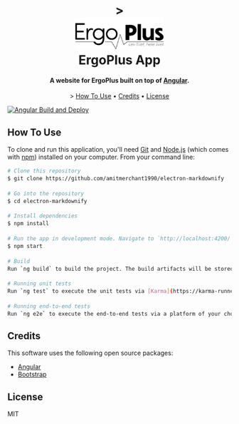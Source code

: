<h1 align="center">>
  <br>
  <a href="http://www.ergoplus.dk"><img src="https://raw.githubusercontent.com/larsk7cdk/ergoplus-app/main/public/assets/images/logosort.png" alt="ErgoPlus" width="200"></a>
  <br>
  ErgoPlus App
  <br>
</h1>

<h4 align="center">A website for ErgoPlus built on top of <a href="http://angular.io" target="_blank">Angular</a>.</h4>

<p align="center">>
  <a href="#how-to-use">How To Use</a> •
  <a href="#credits">Credits</a> •
  <a href="#license">License</a>
</p>

[![Angular Build and Deploy](https://github.com/larsk7cdk/ergoplus-app/actions/workflows/angular.yml/badge.svg)](https://github.com/larsk7cdk/ergoplus-app/actions/workflows/angular.yml)

## How To Use

To clone and run this application, you'll need [Git](https://git-scm.com) and [Node.js](https://nodejs.org/en/download/) (which comes with [npm](http://npmjs.com)) installed on your computer. From your command line:

```bash
# Clone this repository
$ git clone https://github.com/amitmerchant1990/electron-markdownify

# Go into the repository
$ cd electron-markdownify

# Install dependencies
$ npm install

# Run the app in development mode. Navigate to `http://localhost:4200/`. The application will automatically reload if you change any of the source files.
$ npm start
 
# Build
Run `ng build` to build the project. The build artifacts will be stored in the `dist/` directory.

# Running unit tests
Run `ng test` to execute the unit tests via [Karma](https://karma-runner.github.io).

# Running end-to-end tests
Run `ng e2e` to execute the end-to-end tests via a platform of your choice. To use this command, you need to first add a package that implements end-to-end testing capabilities.

```

## Credits

This software uses the following open source packages:

- [Angular](http://angular.io/)
- [Bootstrap](https://bootstrap.com/)

## License

MIT


